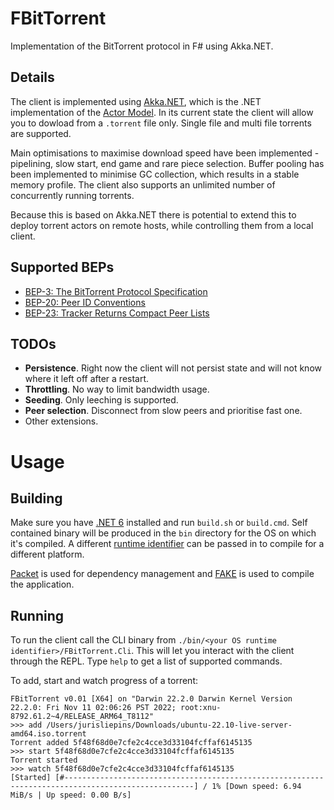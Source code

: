 FBitTorrent
===========

Implementation of the BitTorrent protocol in F# using Akka.NET. 

## Details

The client is implemented using [Akka.NET](https://getakka.net), which is the .NET implementation of the [Actor Model](https://en.wikipedia.org/wiki/Actor_model). In its current state the client will allow you to dowload from a `.torrent` file only. Single file and multi file torrents are supported. 

Main optimisations to maximise download speed have been implemented - pipelining, slow start, end game and rare piece selection. Buffer pooling has been implemented to minimise GC collection, which results in a stable memory profile. The client also supports an unlimited number of concurrently running torrents.

Because this is based on Akka.NET there is potential to extend this to deploy torrent actors on remote hosts, while controlling them from a local client. 

## Supported BEPs

* [BEP-3: The BitTorrent Protocol Specification](http://bittorrent.org/beps/bep_0003.html)
* [BEP-20: Peer ID Conventions](http://bittorrent.org/beps/bep_0020.html)
* [BEP-23: Tracker Returns Compact Peer Lists](http://bittorrent.org/beps/bep_0023.html)

## TODOs

* **Persistence**. Right now the client will not persist state and will not know where it left off after a restart.
* **Throttling**. No way to limit bandwidth usage. 
* **Seeding**. Only leeching is supported.
* **Peer selection**. Disconnect from slow peers and prioritise fast one. 
* Other extensions.

# Usage

## Building

Make sure you have [.NET 6](https://dotnet.microsoft.com/en-us/download/dotnet/6.0) installed and run `build.sh` or `build.cmd`. Self contained binary will be produced in the `bin` directory for the OS on which it's compiled. A different [runtime identifier](https://docs.microsoft.com/en-us/dotnet/core/rid-catalog) can be passed in to compile for a different platform.   

[Packet](https://fsprojects.github.io/Paket/get-started.html) is used for dependency management and [FAKE](https://fake.build/guide/getting-started.html) is used to compile the application. 

## Running

To run the client call the CLI binary from `./bin/<your OS runtime identifier>/FBitTorrent.Cli`. This will let you interact with the client through the REPL. Type `help` to get a list of supported commands. 

To add, start and watch progress of a torrent:
```
FBitTorrent v0.01 [X64] on "Darwin 22.2.0 Darwin Kernel Version 22.2.0: Fri Nov 11 02:06:26 PST 2022; root:xnu-8792.61.2~4/RELEASE_ARM64_T8112"
>>> add /Users/jurisliepins/Downloads/ubuntu-22.10-live-server-amd64.iso.torrent
Torrent added 5f48f68d0e7cfe2c4cce3d33104fcffaf6145135
>>> start 5f48f68d0e7cfe2c4cce3d33104fcffaf6145135
Torrent started
>>> watch 5f48f68d0e7cfe2c4cce3d33104fcffaf6145135
[Started] [#---------------------------------------------------------------------------------------------------] / 1% [Down speed: 6.94 MiB/s | Up speed: 0.00 B/s]  

```
